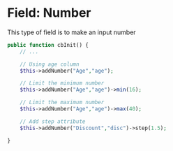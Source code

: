 # Field: Number
This type of field is to make an input number

```php
public function cbInit() {
    // ...

    // Using age column
    $this->addNumber("Age","age");

    // Limit the minimum number
    $this->addNumber("Age","age")->min(16);

    // Limit the maximum number
    $this->addNumber("Age","age")->max(40);

    // Add step attribute
    $this->addNumber("Discount","disc")->step(1.5);

}
```